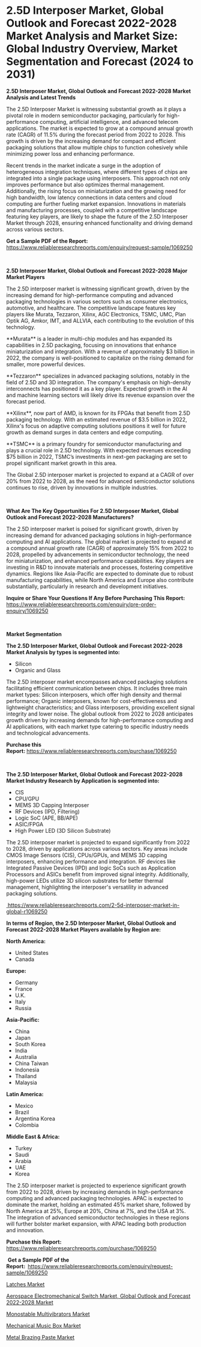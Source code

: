 <p><h1>2.5D Interposer Market, Global Outlook and Forecast 2022-2028 Market Analysis and Market Size: Global Industry Overview, Market Segmentation and Forecast (2024 to 2031)</h1></p><p><strong>2.5D Interposer Market, Global Outlook and Forecast 2022-2028 Market Analysis and Latest Trends</strong></p>
<p><p>The 2.5D Interposer Market is witnessing substantial growth as it plays a pivotal role in modern semiconductor packaging, particularly for high-performance computing, artificial intelligence, and advanced telecom applications. The market is expected to grow at a compound annual growth rate (CAGR) of 11.5% during the forecast period from 2022 to 2028. This growth is driven by the increasing demand for compact and efficient packaging solutions that allow multiple chips to function cohesively while minimizing power loss and enhancing performance.</p><p>Recent trends in the market indicate a surge in the adoption of heterogeneous integration techniques, where different types of chips are integrated into a single package using interposers. This approach not only improves performance but also optimizes thermal management. Additionally, the rising focus on miniaturization and the growing need for high bandwidth, low latency connections in data centers and cloud computing are further fueling market expansion. Innovations in materials and manufacturing processes, coupled with a competitive landscape featuring key players, are likely to shape the future of the 2.5D Interposer Market through 2028, ensuring enhanced functionality and driving demand across various sectors.</p></p>
<p><strong>Get a Sample PDF of the Report:&nbsp;</strong> <a href="https://www.reliableresearchreports.com/enquiry/request-sample/1069250?utm_campaign=121&utm_medium=2&utm_source=Github&utm_content=ia&utm_term=04122024&utm_id=25d-interposer-market-global-outlook-and-forecast-2022-2028">https://www.reliableresearchreports.com/enquiry/request-sample/1069250</a></p>
<p>&nbsp;</p>
<p><strong>2.5D Interposer Market, Global Outlook and Forecast 2022-2028 Major Market Players</strong></p>
<p><p>The 2.5D interposer market is witnessing significant growth, driven by the increasing demand for high-performance computing and advanced packaging technologies in various sectors such as consumer electronics, automotive, and healthcare. The competitive landscape features key players like Murata, Tezzaron, Xilinx, AGC Electronics, TSMC, UMC, Plan Optik AG, Amkor, IMT, and ALLVIA, each contributing to the evolution of this technology.</p><p>**Murata** is a leader in multi-chip modules and has expanded its capabilities in 2.5D packaging, focusing on innovations that enhance miniaturization and integration. With a revenue of approximately $3 billion in 2022, the company is well-positioned to capitalize on the rising demand for smaller, more powerful devices.</p><p>**Tezzaron** specializes in advanced packaging solutions, notably in the field of 2.5D and 3D integration. The company's emphasis on high-density interconnects has positioned it as a key player. Expected growth in the AI and machine learning sectors will likely drive its revenue expansion over the forecast period.</p><p>**Xilinx**, now part of AMD, is known for its FPGAs that benefit from 2.5D packaging technology. With an estimated revenue of $3.5 billion in 2022, Xilinx's focus on adaptive computing solutions positions it well for future growth as demand surges in data centers and edge computing.</p><p>**TSMC** is a primary foundry for semiconductor manufacturing and plays a crucial role in 2.5D technology. With expected revenues exceeding $75 billion in 2022, TSMC’s investments in next-gen packaging are set to propel significant market growth in this area.</p><p>The Global 2.5D interposer market is projected to expand at a CAGR of over 20% from 2022 to 2028, as the need for advanced semiconductor solutions continues to rise, driven by innovations in multiple industries.</p></p>
<p>&nbsp;</p>
<p><strong>What Are The Key Opportunities For 2.5D Interposer Market, Global Outlook and Forecast 2022-2028 Manufacturers?</strong></p>
<p><p>The 2.5D interposer market is poised for significant growth, driven by increasing demand for advanced packaging solutions in high-performance computing and AI applications. The global market is projected to expand at a compound annual growth rate (CAGR) of approximately 15% from 2022 to 2028, propelled by advancements in semiconductor technology, the need for miniaturization, and enhanced performance capabilities. Key players are investing in R&D to innovate materials and processes, fostering competitive dynamics. Regions like Asia-Pacific are expected to dominate due to robust manufacturing capabilities, while North America and Europe also contribute substantially, particularly in research and development initiatives.</p></p>
<p><strong>Inquire or Share Your Questions If Any Before Purchasing This Report:</strong> <a href="https://www.reliableresearchreports.com/enquiry/pre-order-enquiry/1069250?utm_campaign=121&utm_medium=2&utm_source=Github&utm_content=ia&utm_term=04122024&utm_id=25d-interposer-market-global-outlook-and-forecast-2022-2028">https://www.reliableresearchreports.com/enquiry/pre-order-enquiry/1069250</a></p>
<p>&nbsp;</p>
<p><strong>Market Segmentation</strong></p>
<p><strong>The 2.5D Interposer Market, Global Outlook and Forecast 2022-2028 Market Analysis by types is segmented into:</strong></p>
<p><ul><li>Silicon</li><li>Organic and Glass</li></ul></p>
<p><p>The 2.5D interposer market encompasses advanced packaging solutions facilitating efficient communication between chips. It includes three main market types: Silicon interposers, which offer high density and thermal performance; Organic interposers, known for cost-effectiveness and lightweight characteristics; and Glass interposers, providing excellent signal integrity and lower noise. The global outlook from 2022 to 2028 anticipates growth driven by increasing demands for high-performance computing and AI applications, with each market type catering to specific industry needs and technological advancements.</p></p>
<p><strong>Purchase this Report:&nbsp;</strong><a href="https://www.reliableresearchreports.com/purchase/1069250?utm_campaign=121&utm_medium=2&utm_source=Github&utm_content=ia&utm_term=04122024&utm_id=25d-interposer-market-global-outlook-and-forecast-2022-2028">https://www.reliableresearchreports.com/purchase/1069250</a></p>
<p>&nbsp;</p>
<p><strong>The 2.5D Interposer Market, Global Outlook and Forecast 2022-2028 Market Industry Research by Application is segmented into:</strong></p>
<p><ul><li>CIS</li><li>CPU/GPU</li><li>MEMS 3D Capping Interposer</li><li>RF Devices (IPD, Filtering)</li><li>Logic SoC (APE, BB/APE)</li><li>ASIC/FPGA</li><li>High Power LED (3D Silicon Substrate)</li></ul></p>
<p><p>The 2.5D interposer market is projected to expand significantly from 2022 to 2028, driven by applications across various sectors. Key areas include CMOS Image Sensors (CIS), CPUs/GPUs, and MEMS 3D capping interposers, enhancing performance and integration. RF devices like Integrated Passive Devices (IPD) and logic SoCs such as Application Processors and ASICs benefit from improved signal integrity. Additionally, high-power LEDs utilize 3D silicon substrates for better thermal management, highlighting the interposer's versatility in advanced packaging solutions.</p></p>
<p><a href="https://www.reliableresearchreports.com/2-5d-interposer-market-in-global-r1069250?utm_campaign=121&utm_medium=2&utm_source=Github&utm_content=ia&utm_term=04122024&utm_id=25d-interposer-market-global-outlook-and-forecast-2022-2028">&nbsp;https://www.reliableresearchreports.com/2-5d-interposer-market-in-global-r1069250</a></p>
<p><strong>In terms of Region, the 2.5D Interposer Market, Global Outlook and Forecast 2022-2028 Market Players available by Region are:</strong></p>
<p>
    <p> <strong> North America: </strong>
        <ul>
            <li>United States</li>
            <li>Canada</li>
        </ul>
        </p> 
    <p> <strong> Europe: </strong>
        <ul>
            <li>Germany</li>
            <li>France</li>
            <li>U.K.</li>
            <li>Italy</li>
            <li>Russia</li>
        </ul>
        </p> 
    <p> <strong> Asia-Pacific: </strong>
        <ul>
            <li>China</li>
            <li>Japan</li>
            <li>South Korea</li>
            <li>India</li>
            <li>Australia</li>
            <li>China Taiwan</li>
            <li>Indonesia</li>
            <li>Thailand</li>
            <li>Malaysia</li>
        </ul>
        </p> 
    <p> <strong> Latin America: </strong>
        <ul>
            <li>Mexico</li>
            <li>Brazil</li>
            <li>Argentina Korea</li>
            <li>Colombia</li>
        </ul>
        </p> 
    <p> <strong> Middle East & Africa: </strong>
        <ul>
            <li>Turkey</li>
            <li>Saudi</li>
            <li>Arabia</li>
            <li>UAE</li>
            <li>Korea</li>
        </ul>
    </p>
    </p>
<p><p>The 2.5D interposer market is projected to experience significant growth from 2022 to 2028, driven by increasing demands in high-performance computing and advanced packaging technologies. APAC is expected to dominate the market, holding an estimated 45% market share, followed by North America at 25%, Europe at 20%, China at 7%, and the USA at 3%. The integration of advanced semiconductor technologies in these regions will further bolster market expansion, with APAC leading both production and innovation.</p></p>
<p><strong>Purchase this Report: </strong><a href="https://www.reliableresearchreports.com/purchase/1069250?utm_campaign=121&utm_medium=2&utm_source=Github&utm_content=ia&utm_term=04122024&utm_id=25d-interposer-market-global-outlook-and-forecast-2022-2028">https://www.reliableresearchreports.com/purchase/1069250</a></p>
<p>&nbsp;<strong>Get a Sample PDF of the Report:&nbsp;&nbsp;</strong><a href="https://www.reliableresearchreports.com/enquiry/request-sample/1069250?utm_campaign=121&utm_medium=2&utm_source=Github&utm_content=ia&utm_term=04122024&utm_id=25d-interposer-market-global-outlook-and-forecast-2022-2028">https://www.reliableresearchreports.com/enquiry/request-sample/1069250</a></p>
<p><strong></strong></p>
<p><p><a href="https://www.linkedin.com/pulse/market-forecasting-change-global-latches-dynamics-future-trends-w59lc?utm_campaign=121&utm_medium=2&utm_source=Github&utm_content=ia&utm_term=04122024&utm_id=25d-interposer-market-global-outlook-and-forecast-2022-2028">Latches Market</a></p><p><a href="https://github.com/mauripalmi/Market-Research-Report-List-5/blob/main/aerospace-electromechanical-switch-market-global-outlook-and-forecast-2022-2028-market.md?utm_campaign=121&utm_medium=2&utm_source=Github&utm_content=ia&utm_term=04122024&utm_id=25d-interposer-market-global-outlook-and-forecast-2022-2028">Aerospace Electromechanical Switch Market, Global Outlook and Forecast 2022-2028 Market</a></p><p><a href="https://www.linkedin.com/pulse/monostable-multivibrators-market-refracting-trends-consumer-behaviors-fehbc?utm_campaign=121&utm_medium=2&utm_source=Github&utm_content=ia&utm_term=04122024&utm_id=25d-interposer-market-global-outlook-and-forecast-2022-2028">Monostable Multivibrators Market</a></p><p><a href="https://issuu.com/reportprime-2/docs/mechanical-music-box-market-size-2030.pptx?utm_campaign=121&utm_medium=2&utm_source=Github&utm_content=ia&utm_term=04122024&utm_id=25d-interposer-market-global-outlook-and-forecast-2022-2028">Mechanical Music Box Market</a></p><p><a href="https://issuu.com/reportprime-2/docs/metal-brazing-paste-market-size-2030.pptx?utm_campaign=121&utm_medium=2&utm_source=Github&utm_content=ia&utm_term=04122024&utm_id=25d-interposer-market-global-outlook-and-forecast-2022-2028">Metal Brazing Paste Market</a></p></p>